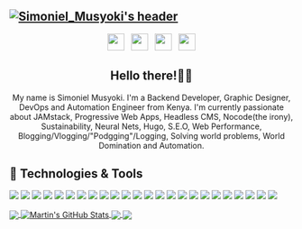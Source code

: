 ## [![Simoniel_Musyoki's header](https://simonielmusyoki.com/images/user-thumb/musyox1.jpg)](https://simonielmusyoki.com/)

<p align='center'>
<a href="https://dev.to/simonielmusyoki"><img height="30" src="https://github.com/stephenajulu/WaylonWalker/blob/main/icon/dev.png?raw=true"></a>&nbsp;&nbsp;
<a href="https://twitter.com/MusyokiMtk3"><img height="30" src="https://github.com/stephenajulu/WaylonWalker/blob/main/icon/twitter.png?raw=true"></a>&nbsp;&nbsp;
<a href="https://instagram.com/simonielmusyoki"><img height="30" src="https://github.com/stephenajulu/WaylonWalker/blob/main/icon/instagram.jpg?raw=true"></a>&nbsp;&nbsp;
<a href="https://www.linkedin.com/in/simoniel-musyoki-06851b127/"><img height="30" src="https://github.com/stephenajulu/WaylonWalker/blob/main/icon/linkedin.png?raw=true"></a>
</p>

<h2 align="center">Hello there!👋🤓</h2>
<p align="center"> My name is Simoniel Musyoki. I'm a Backend Developer, Graphic Designer, DevOps and Automation Engineer from Kenya.
I'm currently passionate about JAMstack, Progressive Web Apps, Headless CMS, Nocode(the irony), Sustainability, Neural Nets, Hugo, S.E.O, Web Performance, Blogging/Vlogging/"Podgging"/Logging, Solving world problems, World Domination and Automation.</p>

## 🔧 Technologies & Tools

![](https://img.shields.io/badge/Editor-VS_Code-informational?style=flat&logo=visual-studio-code&logoColor=white&color=007ACC)
![](https://img.shields.io/badge/Code-Python-informational?style=flat&logo=python&logoColor=white&color=3776AB)
![](https://img.shields.io/badge/Code-Django-informational?style=flat&logo=django&logoColor=white&color=092E20)
![](https://img.shields.io/badge/Code-Flask-informational?style=flat&logo=flask&logoColor=white&color=000000)
![](https://img.shields.io/badge/Code-Flutter-informational?style=flat&logo=flutter&logoColor=white&color=02569B)
![](https://img.shields.io/badge/Code-JavaScript-informational?style=flat&logo=javascript&logoColor=white&color=F7DF1E)
![](https://img.shields.io/badge/Code-Typescript-informational?style=flat&logo=typescript&logoColor=white&color=3178C6)
![](https://img.shields.io/badge/Code-Gatsby-informational?style=flat&logo=gatsby&logoColor=white&color=663399)
![](https://img.shields.io/badge/Code-Nextjs-informational?style=flat&logo=next.js&logoColor=white&color=00000)
![](https://img.shields.io/badge/Code-Nodejs-informational?style=flat&logo=node.js&logoColor=white&color=339933)
![](https://img.shields.io/badge/Code-React-informational?style=flat&logo=react&logoColor=white&color=61DAFB)
![](https://img.shields.io/badge/Code-Vue-informational?style=flat&logo=vue.js&logoColor=white&color=4FC08D)
![](https://img.shields.io/badge/Shell-Bash-informational?style=flat&logo=gnu-bash&logoColor=white&color=4EAA25)
![](https://img.shields.io/badge/DB-PostgreSQL-informational?style=flat&logo=postgresql&logoColor=white&color=336791)
![](https://img.shields.io/badge/DB-MongoDB-informational?style=flat&logo=mongodb&logoColor=white&color=47A248)
![](https://img.shields.io/badge/DB-MySQL-informational?style=flat&logo=mysql&logoColor=white&color=4479A1)
![](https://img.shields.io/badge/Tools-Docker-informational?style=flat&logo=docker&logoColor=white&color=2496ED)
![](https://img.shields.io/badge/Tools-Kubernetes-informational?style=flat&logo=kubernetes&logoColor=white&color=326CE5)
![](https://img.shields.io/badge/Tools-Red_Hat_OpenShift-informational?style=flat&logo=red-hat-open-shift&logoColor=white&color=EE0000)
![](https://img.shields.io/badge/Cloud-Digital_Ocean-informational?style=flat&logo=digitalocean&logoColor=white&color=0080FF)
![](https://img.shields.io/badge/Cloud-AWS-informational?style=flat&logo=amazon&logoColor=white&color=232F3E)
![](https://img.shields.io/badge/Version-Git-informational?style=flat&logo=git&logoColor=white&color=F05032)
![](https://img.shields.io/badge/OS-Ubuntu-informational?style=flat&logo=ubuntu&logoColor=white&color=E95420)
![](https://img.shields.io/badge/OS-MacOS-informational?style=flat&logo=macOS&logoColor=white&color=000000)

<a href="https://github.com/SimonielMusyoki/SimonielMusyoki">
  <img align="center" src="https://github-readme-stats.vercel.app/api/top-langs/?username=SimonielMusyoki&hide=css,html&title_color=ffffff&text_color=c9cacc&icon_color=2bbc8a&bg_color=1d1f21" />
</a>
<a href="https://github.com/SimonielMusyoki/SimonielMusyoki">
  <img align="center" src="https://github-readme-stats.vercel.app/api?username=SimonielMusyoki&show_icons=true&line_height=27&count_private=true&title_color=ffffff&text_color=c9cacc&icon_color=2bbc8a&bg_color=1d1f21" alt="Martin's GitHub Stats" />
</a>

<a href="https://github.com/SimonielMusyoki/React-Native-WhatsApp-Clone">
  <img align="center" src="https://github-readme-stats.vercel.app/api/pin/?username=SimonielMusyoki&repo=React-Native-WhatsApp-Clone&title_color=ffffff&text_color=c9cacc&icon_color=2bbc8a&bg_color=1d1f21" />
</a>

<a href="https://github.com/SimonielMusyoki/FoodDeliveryApp">
  <img align="center" src="https://github-readme-stats.vercel.app/api/pin/?username=SimonielMusyoki&repo=FoodDeliveryApp&title_color=ffffff&text_color=c9cacc&icon_color=2bbc8a&bg_color=1d1f21" />
</a>
